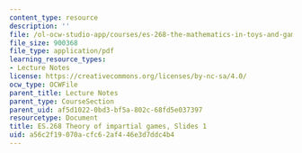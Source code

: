 ```yaml
---
content_type: resource
description: ''
file: /ol-ocw-studio-app/courses/es-268-the-mathematics-in-toys-and-games-spring-2010/a56c2f19070acfc62af446e3d7ddc4b4_MITES_268S10_Ses1_slides.pdf
file_size: 900368
file_type: application/pdf
learning_resource_types:
- Lecture Notes
license: https://creativecommons.org/licenses/by-nc-sa/4.0/
ocw_type: OCWFile
parent_title: Lecture Notes
parent_type: CourseSection
parent_uid: af5d1022-0bd3-bf5a-802c-68fd5e037397
resourcetype: Document
title: ES.268 Theory of impartial games, Slides 1
uid: a56c2f19-070a-cfc6-2af4-46e3d7ddc4b4
---
```

